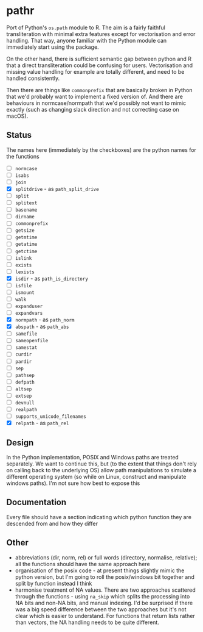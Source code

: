 # pathr

Port of Python's `os.path` module to R.  The aim is a fairly faithful transliteration with minimal extra features except for vectorisation and error handling.  That way, anyone familiar with the Python module can immediately start using the package.

On the other hand, there is sufficient semantic gap between python and R that a direct transliteration could be confusing for users.  Vectorisation and missing value handling for example are totally different, and need to be handled consistently.

Then there are things like `commonprefix` that are basically broken in Python that we'd probably want to implement a fixed version of.  And there are behaviours in normcase/normpath that we'd possibly not want to mimic exactly (such as changing slack direction and not correcting case on macOS).

## Status

The names here (immediately by the checkboxes) are the python names for the functions

* [ ] `normcase`
* [ ] `isabs`
* [ ] `join`
* [x] `splitdrive` - as `path_split_drive`
* [ ] `split `
* [ ] `splitext`
* [ ] `basename`
* [ ] `dirname`
* [ ] `commonprefix`
* [ ] `getsize`
* [ ] `getmtime`
* [ ] `getatime`
* [ ] `getctime`
* [ ] `islink`
* [ ] `exists`
* [ ] `lexists`
* [x] `isdir` - as `path_is_directory`
* [ ] `isfile`
* [ ] `ismount`
* [ ] `walk`
* [ ] `expanduser`
* [ ] `expandvars`
* [x] `normpath` - as `path_norm`
* [x] `abspath` - as `path_abs`
* [ ] `samefile`
* [ ] `sameopenfile`
* [ ] `samestat`
* [ ] `curdir`
* [ ] `pardir`
* [ ] `sep`
* [ ] `pathsep`
* [ ] `defpath`
* [ ] `altsep`
* [ ] `extsep`
* [ ] `devnull`
* [ ] `realpath`
* [ ] `supports_unicode_filenames`
* [x] `relpath` - as `path_rel`

## Design

In the Python implementation, POSIX and Windows paths are treated separately.  We want to continue this, but (to the extent that things don't rely on calling back to the underlying OS) allow path manipulations to simulate a different operating system (so while on Linux, construct and manipulate windows paths).  I'm not sure how best to expose this

## Documentation

Every file should have a section indicating which python function they are descended from and how they differ

## Other

* abbreviations (dir, norm, rel) or full words (directory, normalise, relative); all the functions should have the same approach here
* organisation of the posix code - at present things slightly mimic the python version, but I'm going to roll the posix/windows bit together and split by function instead I think
* harmonise treatment of NA values.  There are two approaches scattered through the functions - using `na_skip` which splits the processing into NA bits and non-NA bits, and manual indexing.  I'd be surprised if there was a big speed difference between the two approaches but it's not clear which is easier to understand.  For functions that return lists rather than vectors, the NA handling needs to be quite different.
